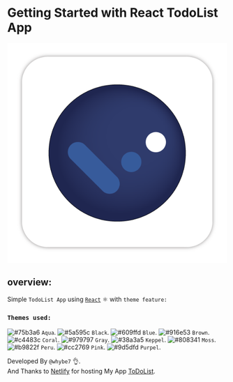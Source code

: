# Getting Started with React TodoList App

![TodoList Logo](Todolist-Logo.png)

## overview:

Simple `TodoList App` using [`React`](https://github.com/facebook/create-react-app) ⚛️ with `theme feature:`

### `Themes used:`

![#75b3a6](https://www.iconsdb.com/icons/download/color/75b3a6/circle-16.png) `Aqua`.
![#5a595c](https://www.iconsdb.com/icons/download/color/5a595c/circle-16.png) `Black`.
![#609ffd](https://www.iconsdb.com/icons/download/color/609ffd/circle-16.png) `Blue`.
![#916e53](https://www.iconsdb.com/icons/download/color/916e53/circle-16.png) `Brown`.
![#c4483c](https://www.iconsdb.com/icons/download/color/c4483c/circle-16.png) `Coral`.
![#979797](https://www.iconsdb.com/icons/download/color/979797/circle-16.png) `Gray`.
![#38a3a5](https://www.iconsdb.com/icons/download/color/38a3a5/circle-16.png) `Keppel`.
![#808341](https://www.iconsdb.com/icons/download/color/808341/circle-16.png) `Moss`.
![#b9822f](https://www.iconsdb.com/icons/download/color/b9822f/circle-16.png) `Peru`.
![#cc2769](https://www.iconsdb.com/icons/download/color/cc2769/circle-16.png) `Pink`.
![#9d5dfd](https://www.iconsdb.com/icons/download/color/9d5dfd/circle-16.png) `Purpel`.

Developed By `@whybe7` 👌.\
And Thanks to [Netlify](https://www.netlify.com/) for hosting My App [ToDoList](https://taskliste.netlify.app/).

